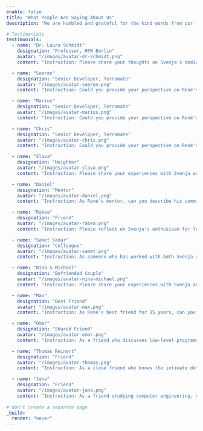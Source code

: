 ```yaml
---
enable: false
title: "What People Are Saying About Us"
description: "We are humbled and grateful for the kind words from our former teachers, mentors, friends, neighbors, and those who know us as a strong couple. Here’s what they have to say about us individually and together."

# Testimonials
testimonials:
  - name: "Dr. Laura Schmidt"
    designation: "Professor, HTW Berlin"
    avatar: "/images/avatar-dr-schmidt.png"
    content: "Instruction: Please share your thoughts on Svenja's dedication and performance as a student. How has she demonstrated her passion for technology and business integration in your classes?"

  - name: "Soeren"
    designation: "Senior Developer, Terramate"
    avatar: "/images/avatar-soeren.png"
    content: "Instruction: Could you provide your perspective on René's growth as a self-taught developer? How has he shown dedication to learning and improving his skills in Golang and backend systems in your team?"

  - name: "Marius"
    designation: "Senior Developer, Terramate"
    avatar: "/images/avatar-marius.png"
    content: "Instruction: Could you provide your perspective on René's growth as a self-taught developer? How has he shown dedication to learning and improving his skills in Golang and backend systems in your team?"

  - name: "Chris"
    designation: "Senior Developer, Terramate"
    avatar: "/images/avatar-chris.png"
    content: "Instruction: Could you provide your perspective on René's growth as a self-taught developer? How has he shown dedication to learning and improving his skills in Golang and backend systems in your team?"

  - name: "Slava"
    designation: "Neighbor"
    avatar: "/images/avatar-slava.png"
    content: "Instruction: Please share your experiences with Svenja and René as neighbors. How do they contribute to the community, and what qualities make them stand out as a couple?"

  - name: "Daniel"
    designation: "Mentor"
    avatar: "/images/avatar-daniel.png"
    content: "Instruction: As René's mentor, can you describe his commitment to continuous learning and professional development? What makes him eager to take on new challenges?"

  - name: "Rabea"
    designation: "Friend"
    avatar: "/images/avatar-rabea.png"
    content: "Instruction: Please reflect on Svenja's enthusiasm for learning new languages and understanding different cultures. How does she connect with people from diverse backgrounds?"

  - name: "Samet Sanar"
    designation: "Colleague"
    avatar: "/images/avatar-samet.png"
    content: "Instruction: As someone who has worked with both Svenja and René, can you share how they complement each other in projects? What unique synergy do they bring to their collaborative efforts?"

  - name: "Nina & Michael"
    designation: "Befriended Couple"
    avatar: "/images/avatar-nina-michael.png"
    content: "Instruction: Please share your experiences with Svenja and René as a befriended couple. How do they support each other and those around them? What makes their relationship special?"

  - name: "Max"
    designation: "Best Friend"
    avatar: "/images/avatar-max.png"
    content: "Instruction: As René's best friend for 15 years, can you share how René and Svenja inspire you? How do they get along and support each other and their friends?"

  - name: "Omar"
    designation: "Shared Friend"
    avatar: "/images/avatar-omar.png"
    content: "Instruction: As a friend who discusses low-level programming, Linux, and life with René, can you share your experiences of his dedication to these topics and his ability to balance life and technical discussions?"

  - name: "Thomas Reinert"
    designation: "Friend"
    avatar: "/images/avatar-thomas.png"
    content: "Instruction: As a close friend who knows the intimate details of Svenja and René's relationship, could you share your perspective on their ability to support each other through ups and downs?"

  - name: "Jana"
    designation: "Friend"
    avatar: "/images/avatar-jana.png"
    content: "Instruction: As a friend studying computer engineering, can you share how René has taught you Linux basics, motivated you in your studies,and whatever you can think of ?"
    
# don't create a separate page
_build:
  render: "never"
---
```

